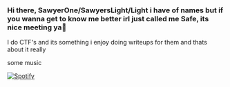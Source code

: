### Hi there, SawyerOne/SawyersLight/Light i have of names but if you wanna get to know me better irl just called me Safe, its nice meeting ya👋
I do CTF's and its something i enjoy doing writeups for them and thats about it really

some music 

[![Spotify](https://novatoremm.vercel.app/api/spotify)](https://open.spotify.com/user/ycrw5fu3n6jpve0ve7f1137bq)

